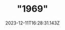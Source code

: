 ---
layout: post
title: '"1969"'
date: 2023-12-11T16:28:31.143Z
number: 69
artist_name: "The Stooges"
album_name: "The Stooges"
cover_image: "assets/img/records/69.jpg"
cover_caption: "The year 1969 was a pivotal one in music"
year: 1969
spotify: 
host: Joe Grassby
score: 76
#eventbrite: ""
#photo: ""
#thumbnail: ""
---